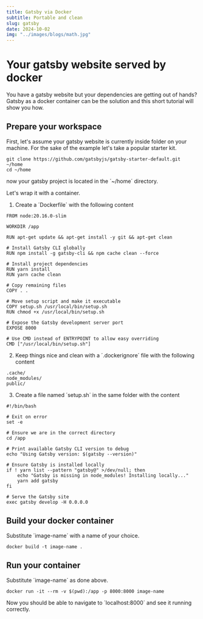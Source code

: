 ```yaml
---
title: Gatsby via Docker
subtitle: Portable and clean
slug: gatsby
date: 2024-10-02
img: "../images/blogs/math.jpg"
---
```


# Your gatsby website served by docker

You have a gatsby website but your dependencies are getting out of hands?
Gatsby as a docker container can be the solution and this short tutorial will show you how.


## Prepare your workspace
First, let's assume your gatsby website is currently inside folder on your machine.
For the sake of the example let's take a popular starter kit.


```
git clone https://github.com/gatsbyjs/gatsby-starter-default.git ~/home
cd ~/home
```

now your gatsby project is located in the ´~/home´ directory.

Let's wrap it with a container.

1. Create a ´Dockerfile´ with the following content


```
FROM node:20.16.0-slim

WORKDIR /app

RUN apt-get update && apt-get install -y git && apt-get clean

# Install Gatsby CLI globally
RUN npm install -g gatsby-cli && npm cache clean --force

# Install project dependencies
RUN yarn install
RUN yarn cache clean

# Copy remaining files
COPY . .

# Move setup script and make it executable
COPY setup.sh /usr/local/bin/setup.sh
RUN chmod +x /usr/local/bin/setup.sh

# Expose the Gatsby development server port
EXPOSE 8000

# Use CMD instead of ENTRYPOINT to allow easy overriding
CMD ["/usr/local/bin/setup.sh"]
```

2. Keep things nice and clean with a ´.dockerignore´ file with the following content


```
.cache/
node_modules/
public/
```

3. Create a file named ´setup.sh´ in the same folder with the content


```
#!/bin/bash

# Exit on error
set -e

# Ensure we are in the correct directory
cd /app

# Print available Gatsby CLI version to debug
echo "Using Gatsby version: $(gatsby --version)"

# Ensure Gatsby is installed locally
if ! yarn list --pattern "gatsby@" >/dev/null; then
    echo "Gatsby is missing in node_modules! Installing locally..."
    yarn add gatsby
fi

# Serve the Gatsby site
exec gatsby develop -H 0.0.0.0
```

## Build your docker container

Substitute ´image-name´ with a name of your choice.


```
docker build -t image-name .
```

## Run your container

Substitute ´image-name´ as done above.


```
docker run -it --rm -v $(pwd):/app -p 8000:8000 image-name
```

Now you should be able to navigate to ´localhost:8000´ and see it running correctly.

